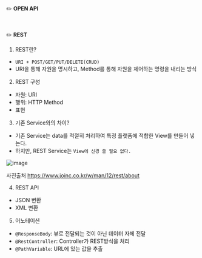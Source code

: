 ✏️ **OPEN API**

<br>

✏️ **REST**

1. REST란?
- `URI + POST/GET/PUT/DELETE(CRUD)`
- URI을 통해 자원을 명시하고, Method를 통해 자원을 제어하는 명령을 내리는 방식

2. REST 구성
- 자원: URI
- 행위: HTTP Method
- 표현

3. 기존 Service와의 차이?
- 기존 Service는 data를 적절히 처리하여 특정 플랫폼에 적합한 View를 만들어 넣는다.
- 하지만, REST Service는 `View에 신경 쓸 필요 없다.`

![image](https://user-images.githubusercontent.com/62600984/116837521-c5e70e00-ac05-11eb-8d5f-4ada523db477.png)

사진출처 https://www.joinc.co.kr/w/man/12/rest/about 

4. REST API
- JSON 변환
- XML 변환

5. 어노테이션
- `@ResponseBody`: 뷰로 전달되는 것이 아닌 데이터 자체 전달
- `@RestController`: Controller가 REST방식을 처리
- `@PathVariable`: URL에 있는 값을 추출
